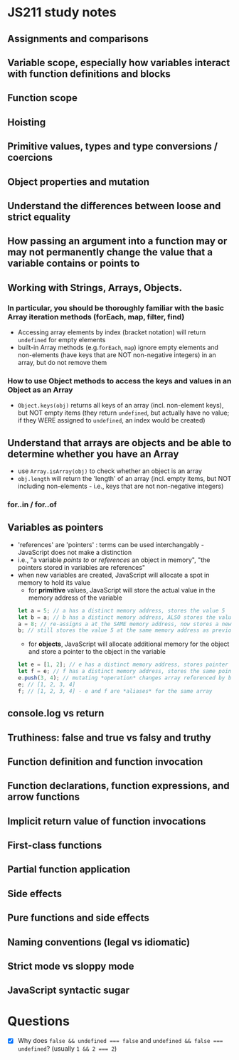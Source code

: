 # JS211 study notes

## Assignments and comparisons

## Variable scope, especially how variables interact with function definitions and blocks

## Function scope

## Hoisting

## Primitive values, types and type conversions / coercions

## Object properties and mutation

## Understand the differences between loose and strict equality

## How passing an argument into a function may or may not permanently change the value that a variable contains or points to



## Working with Strings, Arrays, Objects. 

### In particular, you should be thoroughly familiar with the basic Array iteration methods (forEach, map, filter, find)
- Accessing array elements by index (bracket notation) will return `undefined` for empty elements
- built-in Array methods (e.g.`forEach`, `map`) ignore empty elements and non-elements (have keys that are NOT non-negative integers) in an array, but do not remove them

### How to use Object methods to access the keys and values in an Object as an Array
- `Object.keys(obj)` returns all keys of an array (incl. non-element keys), but NOT empty items (they return `undefined`, but actually have no value; if they WERE assigned to `undefined`, an index would be created)



## Understand that arrays are objects and be able to determine whether you have an Array
- use `Array.isArray(obj)` to check whether an object is an array
- `obj.length` will return the 'length' of an array (incl. empty items, but NOT including non-elements - i.e., keys that are not non-negative integers)

### for..in / for..of



## Variables as pointers
- 'references' are 'pointers' : terms can be used interchangably - JavaScript does not make a distinction
- i.e., "a variable *points to* or *references* an object in memory", "the pointers stored in variables are references"
- when new variables are created, JavaScript will allocate a spot in memory to hold its value
  - for **primitive** values, JavaScript will store the actual value in the memory address of the variable
  ```javascript
  let a = 5; // a has a distinct memory address, stores the value 5
  let b = a; // b has a distinct memory address, ALSO stores the value 5
  a = 8; // re-assigns a at the SAME memory address, now stores a new value, 8
  b; // still stores the value 5 at the same memory address as previous
  ```
  - for **objects**, JavaScript will allocate additional memory for the object and store a pointer to the object in the variable
  ```javascript
  let e = [1, 2]; // e has a distinct memory address, stores pointer to array at another address
  let f = e; // f has a distinct memory address, stores the same pointer to array as e
  e.push(3, 4); // mutating *operation* changes array referenced by both e and f
  e; // [1, 2, 3, 4] 
  f; // [1, 2, 3, 4] - e and f are *aliases* for the same array
  ```


## console.log vs return

## Truthiness: false and true vs falsy and truthy

## Function definition and function invocation

## Function declarations, function expressions, and arrow functions

## Implicit return value of function invocations

## First-class functions

## Partial function application

## Side effects

## Pure functions and side effects

## Naming conventions (legal vs idiomatic)

## Strict mode vs sloppy mode

## JavaScript syntactic sugar






# Questions
- [X] Why does `false && undefined === false` and `undefined && false === undefined`? (usually `1 && 2 === 2`)
